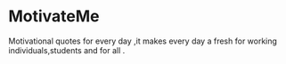 # MotivateMe
 Motivational quotes for every day ,it makes every day a fresh for working individuals,students and for all .
